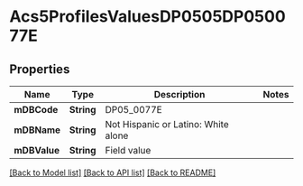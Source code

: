 # Acs5ProfilesValuesDP0505DP050077E

## Properties
Name | Type | Description | Notes
------------ | ------------- | ------------- | -------------
**mDBCode** | **String** | DP05_0077E | 
**mDBName** | **String** | Not Hispanic or Latino: White alone | 
**mDBValue** | **String** | Field value | 

[[Back to Model list]](../README.md#documentation-for-models) [[Back to API list]](../README.md#documentation-for-api-endpoints) [[Back to README]](../README.md)


